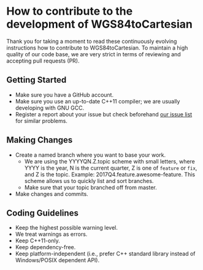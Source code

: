 How to contribute to the development of WGS84toCartesian
========================================================

Thank you for taking a moment to read these continuously evolving instructions how to contribute to WGS84toCartesian.
To maintain a high quality of our code base, we are very strict in terms of reviewing and accepting pull requests (PR).

## Getting Started
- Make sure you have a GitHub account.
- Make sure you use an up-to-date C++11 compiler; we are usually developing with GNU GCC.
- Register a report about your issue but check beforehand [our issue list](https://github.com/chrberger/stringtoolbox/issues) for similar problems.

## Making Changes
- Create a named branch where you want to base your work.
    - We are using the YYYYQN.Z.topic scheme with small letters, where YYYY is the year, N is the current quarter, Z is one of `feature` or `fix`, and Z is the topic. Example: 2017Q4.feature.awesome-feature. This scheme allows us to quickly list and sort branches.
    - Make sure that your topic branched off from master.
- Make changes and commits.

## Coding Guidelines
- Keep the highest possible warning level.
- We treat warnings as errors.
- Keep C++11-only.
- Keep dependency-free.
- Keep platform-independent (i.e., prefer C++ standard library instead of Windows/POSIX dependent API).
